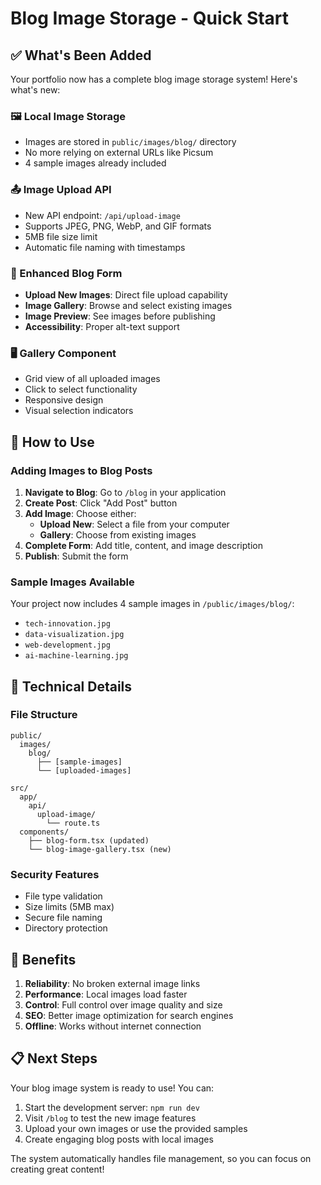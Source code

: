 # Blog Image Storage - Quick Start

## ✅ What's Been Added

Your portfolio now has a complete blog image storage system! Here's what's new:

### 🖼️ Local Image Storage
- Images are stored in `public/images/blog/` directory
- No more relying on external URLs like Picsum
- 4 sample images already included

### 📤 Image Upload API
- New API endpoint: `/api/upload-image`
- Supports JPEG, PNG, WebP, and GIF formats
- 5MB file size limit
- Automatic file naming with timestamps

### 🎨 Enhanced Blog Form
- **Upload New Images**: Direct file upload capability
- **Image Gallery**: Browse and select existing images
- **Image Preview**: See images before publishing
- **Accessibility**: Proper alt-text support

### 🖥️ Gallery Component
- Grid view of all uploaded images
- Click to select functionality
- Responsive design
- Visual selection indicators

## 🚀 How to Use

### Adding Images to Blog Posts

1. **Navigate to Blog**: Go to `/blog` in your application
2. **Create Post**: Click "Add Post" button
3. **Add Image**: Choose either:
   - **Upload New**: Select a file from your computer
   - **Gallery**: Choose from existing images
4. **Complete Form**: Add title, content, and image description
5. **Publish**: Submit the form

### Sample Images Available

Your project now includes 4 sample images in `/public/images/blog/`:
- `tech-innovation.jpg`
- `data-visualization.jpg` 
- `web-development.jpg`
- `ai-machine-learning.jpg`

## 🔧 Technical Details

### File Structure
```
public/
  images/
    blog/
      ├── [sample-images]
      └── [uploaded-images]

src/
  app/
    api/
      upload-image/
        └── route.ts
  components/
    ├── blog-form.tsx (updated)
    └── blog-image-gallery.tsx (new)
```

### Security Features
- File type validation
- Size limits (5MB max)
- Secure file naming
- Directory protection

## 🎯 Benefits

1. **Reliability**: No broken external image links
2. **Performance**: Local images load faster
3. **Control**: Full control over image quality and size
4. **SEO**: Better image optimization for search engines
5. **Offline**: Works without internet connection

## 📋 Next Steps

Your blog image system is ready to use! You can:

1. Start the development server: `npm run dev`
2. Visit `/blog` to test the new image features
3. Upload your own images or use the provided samples
4. Create engaging blog posts with local images

The system automatically handles file management, so you can focus on creating great content!